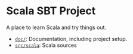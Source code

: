 # Scala SBT Project

A place to learn Scala and try things out.

- [`doc/`](./doc/README.md): Documentation, including project setup.
- [`src/scala`](./src/scala/README.md): Scala sources
